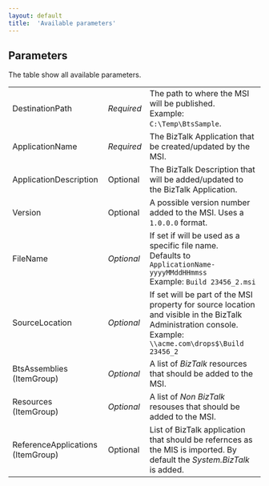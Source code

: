 ```yaml
---
layout: default
title:	'Available parameters'
---
```

## Parameters ##

The table show all available parameters. 

<table border="0" cellpadding="0" cellspacing="0" id="tasksTable">
    <tr>
		<td>DestinationPath</td>
		<td><em>Required</em></td>
		<td>The path to where the MSI will be published.<br />Example: <code>C:\Temp\BtsSample</code>.</td>
	</tr>
    <tr>
		<td>ApplicationName</td>
		<td><em>Required</em></td>
		<td>The BizTalk Application that be created/updated by the MSI.</td>
	</tr>
    <tr>
		<td>ApplicationDescription</td>
		<td>Optional</td>
		<td>The BizTalk Description that will be added/updated to the BizTalk Application.</td>
	</tr>
    <tr>
		<td>Version</td>
		<td>Optional</td>
		<td>A possible version number added to the MSI. Uses a <code>1.0.0.0</code> format.</td>
	</tr>
 	<tr>
		<td>FileName</td>
		<td><i>Optional</i></td>
		<td>If set if will be used as a specific file name.<br />Defaults to <code>ApplicationName-yyyyMMddHHmmss</code><br />Example: <code>Build 23456_2.msi</code></td>
	</tr>
 	<tr>
		<td>SourceLocation</td>
		<td><i>Optional</i></td>
		<td>If set will be part of the MSI property for source location and visible in the BizTalk Administration console.<br /> Example: <code>\\acme.com\drops$\Build 23456_2</code></td>
	</tr>
	<tr>
		<td>BtsAssemblies (ItemGroup)</td>
		<td><i>Optional</i></td>
		<td>A list of <i>BizTalk</i> resources that should be added to the MSI.</td>
	</tr>
	<tr>
		<td>Resources (ItemGroup)</td>
		<td><i>Optional</i></td>
		<td>A list of <i>Non BizTalk</i> resouses that should be added to the MSI.</td>
	</tr>
    <tr>
		<td>ReferenceApplications (ItemGroup)</td>
		<td>Optional</td>
		<td>List of BizTalk application that should be refernces as the MIS is imported. By default the <i>System.BizTalk</i> is added.</td>
	</tr>
</table>

